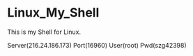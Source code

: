 # Linux_My_Shell
This is my Shell for Linux.

Server(216.24.186.173) Port(16960) User(root) Pwd(szg42398)